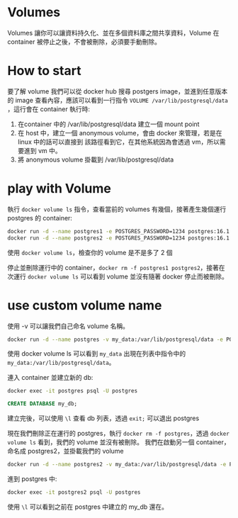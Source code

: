 # Volumes
Volumes 讓你可以讓資料持久化、並在多個資料庫之間共享資料，Volume 在 container 被停止之後，不會被刪除，必須要手動刪除。

# How to start
要了解 volume 我們可以從 docker hub 搜尋 postgers image，並進到任意版本的 image 查看內容，應該可以看到一行指令 `VOLUME /var/lib/postgresql/data` ，這行會在 container 執行時:
  1. 在container 中的 /var/lib/postgresql/data 建立一個 mount point
  2. 在 host 中，建立一個 anonymous volume，會由 docker 來管理，若是在 linux 中的話可以直接到 該路徑看到它，在其他系統因為會透過 vm，所以需要進到 vm 中。
  3. 將 anonymous volume 掛載到 /var/lib/postgresql/data

# play with Volume
執行 `docker volume ls` 指令，查看當前的 volumes 有幾個，接著產生幾個運行 postgres 的 container:

```bash
docker run -d --name postgres1 -e POSTGRES_PASSWORD=1234 postgres:16.1
docker run -d --name postgres2 -e POSTGRES_PASSWORD=1234 postgres:16.1
```

使用 `docker volume ls`，檢查你的 volume 是不是多了 2 個

停止並刪除運行中的 container，`docker rm -f postgres1 postgres2`，接著在次運行 `docker volume ls` 可以看到 volume 並沒有隨著 docker 停止而被刪除。

# use custom volume name
使用 -v 可以讓我們自己命名 volume 名稱。

```bash
docker run -d --name postgres -v my_data:/var/lib/postgresql/data -e POSTGRES_PASSWORD=1234 postgres:16.1
```

使用 docker volume ls 可以看到 `my_data` 出現在列表中指令中的 `my_data:/var/lib/postgresql/data`。

連入 container 並建立新的 db:

```bash
docker exec -it postgres psql -U postgres
```

```sql
CREATE DATABASE my_db;
```

建立完後，可以使用 `\l` 查看 db 列表，透過 `exit;` 可以退出 postgres

現在我們刪除正在運行的 postgres，執行 `docker rm -f postgres`，透過 `docker volume ls` 看到，我們的 volume 並沒有被刪除。
我們在啟動另一個 container，命名成 postgres2，並掛載我們的 volume

```bash
docker run -d --name postgres2 -v my_data:/var/lib/postgresql/data -e POSTGRES_PASSWORD=1234 postgres:16.1
```

進到 postgres 中:
```bash
docker exec -it postgres2 psql -U postgres
```

使用 `\l` 可以看到之前在 postgres 中建立的 my_db 還在。